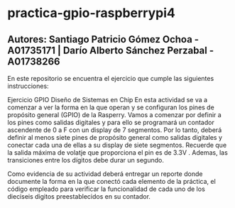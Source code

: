 # practica-gpio-raspberrypi4

## Autores: Santiago Patricio Gómez Ochoa - A01735171 | Darío Alberto Sánchez Perzabal - A01738266
En este  repositorio se encuentra el ejercicio que cumple las siguientes instrucciones:

Ejercicio GPIO Diseño de Sistemas en Chip
En esta actividad se va a comenzar a ver la forma en la que operan y se configuran los pines de propósito general (GPIO) de la Rasperry. Vamos a comenzar por definir a los pines como salidas digitales y para ello se programará un contador ascendente de 0 a F con un display de 7 segmentos. Por lo tanto, deberá definir al menos siete pines de propósito general como salidas digitales y conectar cada una de ellas a su display de siete segmentos. Recuerde que la salida máxima de volatje que proporciona el pin es de 3.3V .  Ademas, las transiciones entre los dígitos debe durar un segundo.

Como evidencia de su actividad deberá entregar un reporte donde documente la forma en la que conectó cada elemento de la práctica, el código empleado para verificar la funcionalidad de cada uno de los dieciseis digitos preestablecidos en su contador.
